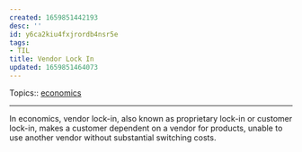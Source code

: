 ```yaml
---
created: 1659851442193
desc: ''
id: y6ca2kiu4fxjrordb4nsr5e
tags:
- TIL
title: Vendor Lock In
updated: 1659851464073
---
```

   
Topics::  [economics](../topics/economics.md)   
   
   
---   
   
In economics, vendor lock-in, also known as proprietary lock-in or customer lock-in, makes a customer dependent on a vendor for products, unable to use another vendor without substantial switching costs.